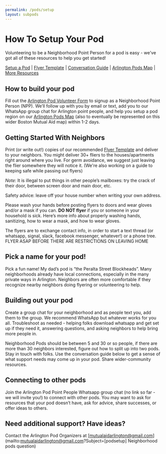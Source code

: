 ```yaml
---
permalink: /pods/setup
layout: subpods
---
```


# How To Setup Your Pod

Volunteering to be a Neighborhood Point Person for a pod is easy - we've got all of these resources to help you get started!

[Setup a Pod](/pods/setup) | [Flyer Template](/pods/flyer) | [Conversation Guide](/pods/conversation) | [Arlington Pods Map](/pods/map) | [More Resources](/pods/resources)

## How to build your pod

Fill out the [Arlington Pod Volunteer Form](https://docs.google.com/forms/d/e/1FAIpQLSeBp1E8eVqW1OqDKWHoygncmGdjNieRRVBexVavlRg9YP6U7A/viewform?usp=sf_link) to signup as a Neighborhood Point Person (NPP). We’ll follow up with you by email or text, add you to our WhatsApp group chat for Arlington point people, and help you setup a pod region on our [Arlington Pods Map](/pods/map) (also to eventually be represented on this wider Boston Mutual Aid map) within 1-2 days. 

## Getting Started With Neighbors

Print (or write out!) copies of our recommended [Flyer Template](/pods/flyer) and deliver to your neighbors. You might deliver 30+ fliers to the houses/apartments right around where you live. For germ avoidance, we suggest just leaving the flier somewhere they will notice it.  (We're also working on a guide to keeping safe while passing out flyers)

_Note:_ It is illegal to put things in other people’s mailboxes: try the crack of their door, between screen door and main door, etc.

Safety advice: leave off your house number when writing your own address.

Please wash your hands before posting flyers to doors and wear gloves and/or a mask if you can. **DO NOT flyer** if you or someone in your household is sick. Here’s more info about properly washing hands, sanitizing, how to wear a mask, and how to wear gloves.

The flyers are to exchange contact info, in order to start a text thread (or whatsapp, signal, slack, facebook messenger, whatever!) or a phone tree. 
FLYER ASAP BEFORE THERE ARE RESTRICTIONS ON LEAVING HOME

## Pick a name for your pod!

Pick a fun name! My dad’s pod is “the Peralta Street Blockheads”.  Many neighborhoods already have local connections, especially in the many private ways in Arlington.  Neighbors are often more comfortable if they recognize nearby neighbors doing flyering or volunteering to help.

## Building out your pod

Create a group chat for your neighborhood and as people text you, add them to the group. We recommend WhatsApp but whatever works for you all.
Troubleshoot as needed - helping folks download whatsapp and get set up if they need it, answering questions, and asking neighbors to help bring more people in. 

Neighborhood Pods should be between 5 and 30 or so people, if there are more than 30 neighbors interested, figure out how to split up into two pods.
Stay in touch with folks. Use the conversation guide below to get a sense of what support needs may come up in your pod. Share wider-community resources.

## Connecting to other pods

Join the Arlington Pod Point People Whatsapp group chat (no link so far - we will invite you!) to connect with other pods. You may want to ask for resources that your pod doesn’t have, ask for advice, share successes, or offer ideas to others.

## Need additional support? Have ideas?

Contact the Arlington Pod Organizers at [mutualaidarlington@gmail.com](mailto:mutualaidarlington@gmail.com?Subject=[podsetup] Neighborhood pods question)